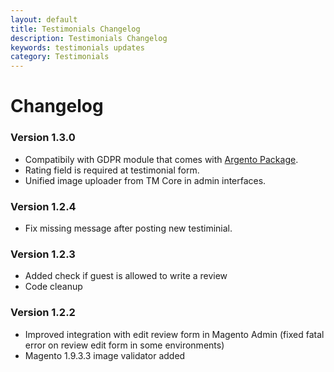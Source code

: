 ```yaml
---
layout: default
title: Testimonials Changelog
description: Testimonials Changelog
keywords: testimonials updates
category: Testimonials
---
```


# Changelog

### Version 1.3.0

 -  Compatibily with GDPR module that comes with [Argento Package](/m1/argento/).
 -  Rating field is required at testimonial form.
 -  Unified image uploader from TM Core in admin interfaces.

### Version 1.2.4

 -  Fix missing message after posting new testiminial.

### Version 1.2.3

 -  Added check if guest is allowed to write a review
 -  Code cleanup

### Version 1.2.2

 -  Improved integration with edit review form in Magento Admin (fixed fatal error on review edit form in some environments)
 -  Magento 1.9.3.3 image validator added
